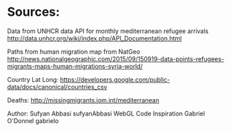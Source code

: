 # Sources:
Data from UNHCR data API for monthly mediterranean refugee arrivals
http://data.unhcr.org/wiki/index.php/API_Documentation.html

Paths from human migration map from NatGeo
http://news.nationalgeographic.com/2015/09/150919-data-points-refugees-migrants-maps-human-migrations-syria-world/

Country Lat Long:
https://developers.google.com/public-data/docs/canonical/countries_csv

Deaths:
http://missingmigrants.iom.int/mediterranean

Author: Sufyan Abbasi sufyanAbbasi
WebGL Code Inspiration Gabriel O'Donnel gabrielo
